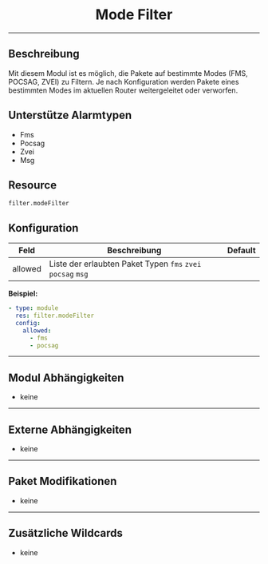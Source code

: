 # <center>Mode Filter</center> 
---

## Beschreibung
Mit diesem Modul ist es möglich, die Pakete auf bestimmte Modes (FMS, POCSAG, ZVEI) zu Filtern. Je nach Konfiguration werden Pakete eines bestimmten Modes im aktuellen Router weitergeleitet oder verworfen.

## Unterstütze Alarmtypen
- Fms
- Pocsag
- Zvei
- Msg

## Resource
`filter.modeFilter`

## Konfiguration
|Feld|Beschreibung|Default|
|----|------------|-------|
|allowed|Liste der erlaubten Paket Typen `fms` `zvei` `pocsag` `msg`||

**Beispiel:**
```yaml
- type: module
  res: filter.modeFilter
  config:
    allowed:
      - fms
      - pocsag
```

---
## Modul Abhängigkeiten
- keine

---
## Externe Abhängigkeiten
- keine

---
## Paket Modifikationen
- keine

---
## Zusätzliche Wildcards
- keine

